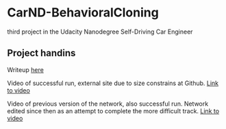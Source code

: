 # CarND-BehavioralCloning

third project in the Udacity Nanodegree Self-Driving Car Engineer

## Project handins
Writeup [here](writeup_report.pdf)

Video of successful run, external site due to size constrains at Github.
<a href="http://svene.se/CarND/behavioralCloningEasy2.mp4">Link to video</a>


Video of previous version of the network, also successful run. Network edited since then as an attempt to complete the more difficult track. <a href="http://svene.se/CarND/behavioralCloningEasy.mp4">Link to video</a>

